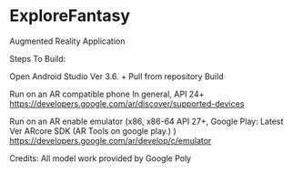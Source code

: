 # ExploreFantasy
Augmented Reality Application

Steps To Build:

Open Android Studio Ver 3.6. +
Pull from repository
Build

Run on an AR compatible phone
  In general, API 24+
  https://developers.google.com/ar/discover/supported-devices
  
Run on an AR enable emulator 
  (x86, x86-64
   API 27+,
   Google Play: Latest Ver
   ARcore SDK (AR Tools on google play.)
   )
   https://developers.google.com/ar/develop/c/emulator
   
   
Credits:
  All model work provided by Google Poly
 
